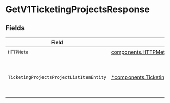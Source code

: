 # GetV1TicketingProjectsResponse


## Fields

| Field                                                                                                                   | Type                                                                                                                    | Required                                                                                                                | Description                                                                                                             |
| ----------------------------------------------------------------------------------------------------------------------- | ----------------------------------------------------------------------------------------------------------------------- | ----------------------------------------------------------------------------------------------------------------------- | ----------------------------------------------------------------------------------------------------------------------- |
| `HTTPMeta`                                                                                                              | [components.HTTPMetadata](../../models/components/httpmetadata.md)                                                      | :heavy_check_mark:                                                                                                      | N/A                                                                                                                     |
| `TicketingProjectsProjectListItemEntity`                                                                                | [*components.TicketingProjectsProjectListItemEntity](../../models/components/ticketingprojectsprojectlistitementity.md) | :heavy_minus_sign:                                                                                                      | List all ticketing projects available to the organization                                                               |